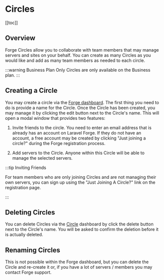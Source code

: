 # Circles

[[toc]]

## Overview

Forge Circles allow you to collaborate with team members that may manage servers and sites on your behalf. You can create as many Circles as you would like and add as many team members as needed to each circle.

:::warning Business Plan Only
Circles are only available on the Business plan.
:::

## Creating a Circle

You may create a circle via the [Forge dashboard](https://forge.laravel.com/circles). The first thing you need to do is provide a name for the Circle. Once the Circle has been created, you may manage it by clicking the edit button next to the Circle's name. This will open a modal window that provides two features:

1. Invite friends to the circle. You need to enter an email address that is already has an account on Laravel Forge. If they do not have an account, a free account may be created by clicking "Just joining a circle?" during the Forge registration process.

2. Add servers to the Circle. Anyone within this Circle will be able to manage the selected servers.

:::tip Inviting Friends

For team members who are only joining Circles and are not managing their own servers, you can sign up using the "Just Joining A Circle?" link on the registration page.

:::

## Deleting Circles

You can delete Circles via the [Circle](https://forge.laravel.com/circles) dashboard by click the delete button next to the Circle's name. You will be asked to confirm the deletion before it is actually deleted.

## Renaming Circles

This is not possible within the Forge dashboard, but you can delete the Circle and re-create it or, if you have a lot of servers / members you may contact Forge support.
